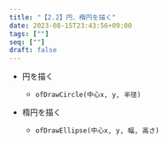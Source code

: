```yaml
---
title: "【2.2】円、楕円を描く"
date: 2023-08-15T23:43:56+09:00
tags: [""]
seq: [""]
draft: false
---
```


- 円を描く
  - `ofDrawCircle(中心x, y, 半径)`

- 楕円を描く
  - `ofDrawEllipse(中心x, y, 幅, 高さ)`
  